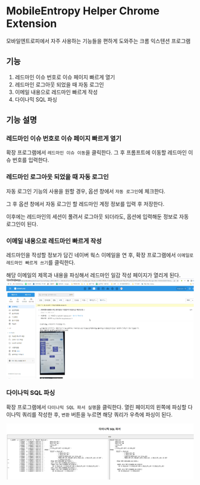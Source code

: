 # MobileEntropy Helper Chrome Extension

모바일엔트로피에서 자주 사용하는 기능들을 편하게 도와주는 크롬 익스텐션 프로그램


## 기능
1. 레드마인 이슈 번호로 이슈 페이지 빠르게 열기
2. 레드마인 로그아웃 되었을 때 자동 로그인
3. 이메일 내용으로 레드마인 빠르게 작성
4. 다이나믹 SQL 파싱


## 기능 설명
### 레드마인 이슈 번호로 이슈 페이지 빠르게 열기
확장 프로그램에서 `레드마인 이슈 이동`을 클릭한다. 그 후 프롬프트에 이동할 레드마인 이슈 번호를 입력한다.


### 레드마인 로그아웃 되었을 때 자동 로그인
자동 로그인 기능의 사용을 원할 경우, 옵션 창에서 `자동 로그인`에 체크한다.

그 후 옵션 창에서 자동 로그인 할 레드마인 계정 정보를 입력 후 저장한다.

이후에는 레드마인의 세션이 풀려서 로그아웃 되더라도, 옵션에 입력해둔 정보로 자동 로그인이 된다.


### 이메일 내용으로 레드마인 빠르게 작성
레드마인을 작성할 정보가 담긴 네이버 웍스 이메일을 연 후, 확장 프로그램에서 `이메일로 레드마인 빠르게 쓰기`를 클릭한다.

해당 이메일의 제목과 내용을 파싱해서 레드마인 일감 작성 페이지가 열리게 된다.
<img src="./img/writeRedmineByEmail.gif">



### 다이나믹 SQL 파싱
확장 프로그램에서 `다이나믹 SQL 파서 실행`을 클릭한다. 열린 페이지의 왼쪽에 파싱할 다이나믹 쿼리를 작성한 후, `변환` 버튼을 누르면 해당 쿼리가 우측에 파싱이 된다.

<img src="./img/dynamicSQLParse.png">
